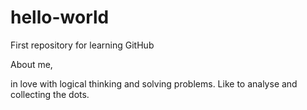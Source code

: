 # hello-world
First repository for learning GitHub

About me,

in love with logical thinking and solving problems.
Like to analyse and collecting the dots. 

